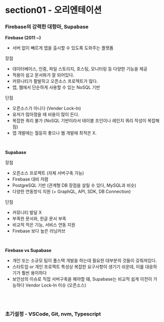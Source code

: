 # section01 - 오리엔테이션

### Firebase의 강력한 대항마, Supabase

**Firebase (2011 ~)**
- 서버 없이 빼르게 앱을 출시할 수 있도록 도와주는 플랫폼

장점
- 데이터베이스, 인증, 파일 스토리지, 호스팅, 모니터링 등 다양한 기능을 제공
- 적용이 쉽고 문서화가 잘 되어있다.
- 커뮤니티가 활발하고 오픈소스 프로젝트가 많다.
- 앱, 웹에서 단순하게 사용할 수 있는 NoSQL 기반

단점 
- 오픈소스가 아니다 (Vender Lock-In)
- 유저가 많아졌을 때 비용이 많이 든다.
- 복잡한 쿼리 불가 (NoSQL 기반이라서 테이블 조인이나 레인지 쿼리 작성이 복잡해짐)
- 앱 개발에는 월등히 좋으나 웹 개발에 최적은 X.

<br>

**Supabase**

장점
- 오픈소스 프로젝트 (자체 서버구축 가능)
- Firebase 대비 저렴
- PostgreSQL 기반 (관계형 DB 장점을 살릴 수 있다, MySQL과 비슷)
- 다양한 연동방식 지원 (+ GraphQL, API, SDK, DB Connection)

단점
- 커뮤니티 발달 X
- 부족한 문서와, 한글 문서 부족
- 비교적 적은 기능, 서비스 연동 지원
- Firebase 보다 높은 러닝커브

<br>

**Firebase vs Supabase**

- 개인 또는 소규모 팀이 풀스택 개발을 하는데 필요한 대부분의 것들이 갖춰져있다.
- 스타트업 or 개인 프로젝트 특성상 복잡한 요구사항이 생기기 쉬운데, 이를 대응하기가 훨씬 용이하다
- 보안상의 이슈로 직접 서버구축을 해야할 떄, Supabase는 비교적 쉽게 이전이 가능하다 Vendor Lock-In 이슈 (오픈소스)

<br>
<br>

### 초기설정 - VSCode, Git, nvm, Typescript


